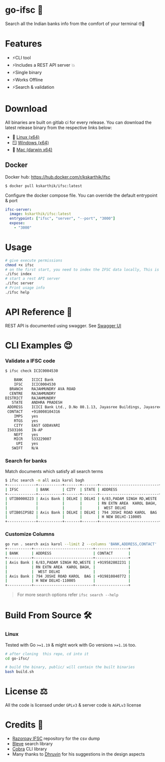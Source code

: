 # go-ifsc 🚀

Search all the Indian banks info from the comfort of your terminal 🤓💪

# Features

- ⚡CLI tool
- ⚡Includes a REST API server 💥
- ⚡Single binary
- ⚡Works Offline
- ⚡Search & validation

# Download

All binaries are built on gitlab ci for every release. You can download the latest release binary from the respective links below:

- 🐧 [Linux (x64)](https://kskarthik.gitlab.io/go-ifsc/linux/ifsc)
- 🪟 [Windows (x64)](https://kskarthik.gitlab.io/go-ifsc/win/ifsc.exe)
- 🍎 [Mac (darwin x64)](https://kskarthik.gitlab.io/go-ifsc/darwin/ifsc)

## Docker

Docker hub: https://hub.docker.com/r/kskarthik/ifsc

```sh
$ docker pull kskarthik/ifsc:latest
```

Configure the docker compose file. You can override the default entrypoint & port

```yaml
ifsc-server:
  image: kskarthik/ifsc:latest
  entrypoint: ["ifsc", "server", "--port", "3000"]
  expose:
    - "3000"
```

# Usage

```bash
# give execute permissions
chmod +x ifsc
# on the first start, you need to index the IFSC data locally, This is not required for subsequent runs.
./ifsc index
# start a rest API server
./ifsc server
# Print usage info
./ifsc help
```

# API Reference 📡

REST API is documented using swagger. See [Swagger UI](https://kskarthik.gitlab.io/go-ifsc)

# CLI Examples 😍

### Validate a IFSC code

```bash
$ ifsc check ICIC0004530

    BANK	ICICI Bank
    IFSC	ICIC0004530
  BRANCH	RAJAHMUNDRY AVA ROAD
  CENTRE	RAJAHMUNDRY
DISTRICT	RAJAHMUNDRY
   STATE	ANDHRA PRADESH
 ADDRESS	ICICI Bank Ltd., D.No 80.1.13, Jayasree Buildings, Jayasree Garden, AVA Road, Rajahmundry, Dist. East Godavari, Andhra Pradesh.533103
 CONTACT	+918008104316
    IMPS	yes
    RTGS	yes
    CITY	EAST GODAVARI
 ISO3166	IN-AP
    NEFT	yes
    MICR	533229007
     UPI	yes
   SWIFT	N/A
```

### Search for banks

Match documents which satisfy all search terms

```bash
$ ifsc search -m all axis karol bagh
+-------------+-----------+-------+-------+---------------------------+
| IFSC        | BANK      | CITY  | STATE | ADDRESS                   |
+-------------+-----------+-------+-------+---------------------------+
| UTIB0000223 | Axis Bank | DELHI | DELHI | 6/83,PADAM SINGH RD,WESTE |
|             |           |       |       | RN EXTN AREA  KAROL BAGH, |
|             |           |       |       |  WEST DELHI               |
| UTIB0SIPSB2 | Axis Bank | DELHI | DELHI | 794 JOSHI ROAD KAROL  BAG |
|             |           |       |       | H NEW DELHI-110005        |
+-------------+-----------+-------+-------+---------------------------+
```

### Customize Columns

```bash
go run . search axis karol --limit 2 --columns 'BANK,ADDRESS,CONTACT'
+-----------+---------------------------+---------------+
| BANK      | ADDRESS                   | CONTACT       |
+-----------+---------------------------+---------------+
| Axis Bank | 6/83,PADAM SINGH RD,WESTE | +919582802231 |
|           | RN EXTN AREA  KAROL BAGH, |               |
|           |  WEST DELHI               |               |
| Axis Bank | 794 JOSHI ROAD KAROL  BAG | +919810840772 |
|           | H NEW DELHI-110005        |               |
+-----------+---------------------------+---------------+

```

> For more search options refer `ifsc search --help`

# Build From Source 🛠️

### Linux

Tested with Go `>=1.19` & might work with Go versions `>=1.16` too.

```bash
# after cloning  this repo, cd into it
cd go-ifsc/

# build the binary, public/ will contain the built binaries
bash build.sh
```

# License ⚖️

All the code is licensed under `GPLv3` & server code is `AGPLv3` license

# Credits 🤝

- [Razorpay IFSC](https://github.com/razorpay/ifsc/releases) repository for the csv dump
- [Bleve](https://pkg.go.dev/github.com/blevesearch/bleve/v2) search library
- [Cobra](https://github.com/spf13/cobra) CLI library
- Many thanks to [Dhruvin](https://dhruvin.dev/) for his suggestions in the design aspects
